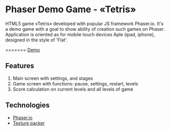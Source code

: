 Phaser Demo Game - «Tetris»
====================================================

HTML5 game «Tetris» developed with popular JS framework Phaser.io. It's a demo game with a goal to show ability of creation such games on Phaser. Application is oriented as for mobile touch devices Aple (ipad, iphone), designed in the style of 'Flat'.

=======
[Demo](https://nixsolutions.github.io/demo-phaser-tetris)


Features
--------

1. Main screen with settings, and stages
2. Game screen with functions: pause, settings, restart, levels
3. Score calculation on current levels and all levels of game

Technologies
------------

* [Phaser.io](https://phaser.io/)
* [Texture packer](https://www.codeandweb.com/texturepacker)
